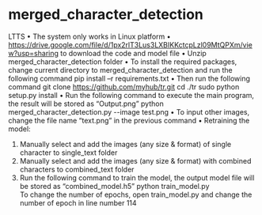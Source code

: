 # merged_character_detection
LTTS
•	The system only works in Linux platform
•	https://drive.google.com/file/d/1px2rlT3Lus3LXBIKKctcpLzl09MtQPXm/view?usp=sharing to download the code and model file
•	Unzip merged_character_detection folder
•	To install the required packages, change current directory to merged_character_detection and run the following command
pip install –r requirements.txt
•	Then run the following command 
git clone https://github.com/myhub/tr.git
cd ./tr
sudo python setup.py install
•	Run the following command to execute the main program, the result will be stored as “Output.png”
 python merged_character_detection.py --image test.png
•	To input other images, change the file name “text.png” in the previous command 
•	Retraining the model:
1)	Manually select and add the images (any size & format) of single character to single_text folder
2)	Manually select and add the images (any size & format) with combined characters to combined_text folder
3)	Run the following command to train the model, the output model file will be stored as “combined_model.h5”
python train_model.py     
To change the number of epochs, open train_model.py and change the number of epoch in line number 114
